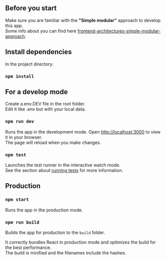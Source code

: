 ## Before you start
Make sure you are familiar with the **"Simple modular"** approach to develop this app. <br>
Some info about you can find here [frontend-architectures-simple-modular-approach](https://javascript.plainenglish.io/frontend-architectures-simple-modular-approach-7f3b3efe0ecd).<br> 

## Install dependencies

In the project directory:

### `npm install`

## For a develop mode

Create a.env.DEV file in the root folder. <br>
Edit it like .env but with your local data.

### `npm run dev`

Runs the app in the development mode. Open [http://localhost:3000](http://localhost:3000) to view it in your browser.<br>
The page will reload when you make changes.


### `npm test`

Launches the test runner in the interactive watch mode.<br>
See the section about [running tests](https://facebook.github.io/create-react-app/docs/running-tests) for more information.

## Production

### `npm start`

Runs the app in the production mode.

### `npm run build`

Builds the app for production to the `build` folder.

It correctly bundles React in production mode and optimizes the build for the best performance.<br>
The build is minified and the filenames include the hashes.

